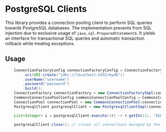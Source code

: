 # PostgreSQL Clients

This library provides a connection pooling client to perform SQL queries towards PostgreSQL databases. The
implementation prevents from SQL injection due to exclusive usage of `java.sql.PreparedStatement`s. It yields an
interface for transactional SQL queries and automatic transaction rollback while treating exceptions.

## Usage

```java
    ConnectionFactoryConfig connectionFactoryConfig = ConnectionFactoryConfig.Builder.newInstance()
        .uri(URI.create("jdbc://localhost:5432/mydb"))
        .userName("username")
        .password("password")
        .build();
    ConnectionFactory connectionFactory = new ConnectionFactoryImpl(connectionFactoryConfig);
    CommonsConnectionPoolConfig commonsConnectionPoolConfig = CommonsConnectionPoolConfig.Builder.newInstance().build();
    ConnectionPool connectionPool = new CommonsConnectionPool(connectionFactory, commonsConnectionPoolConfig);
    PostgresqlClient postgresqlClient = new PostgresqlClientImpl(connectionPool);

    List<Integer> i = postgresqlClient.execute((r) -> r.getInt(1), "SELECT 1;");

    postgresqlClient.close(); // closes all connections managed by the underlying pool
```